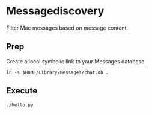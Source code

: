 # Messagediscovery

Filter Mac messages based on message content.

## Prep

Create a local symbolic link to your Messages database.

    ln -s $HOME/Library/Messages/chat.db .

## Execute

    ./hello.py
